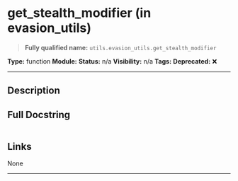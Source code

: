 # get_stealth_modifier (in evasion_utils)
> **Fully qualified name:** `utils.evasion_utils.get_stealth_modifier`

**Type:** function
**Module:** 
**Status:** n/a
**Visibility:** n/a
**Tags:** 
**Deprecated:** ❌

---

## Description


## Full Docstring
```

```

## Links
None

---
